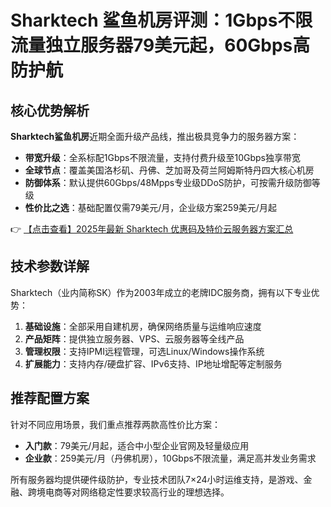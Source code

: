 # Sharktech 鲨鱼机房评测：1Gbps不限流量独立服务器79美元起，60Gbps高防护航

## 核心优势解析

**Sharktech鲨鱼机房**近期全面升级产品线，推出极具竞争力的服务器方案：

- **带宽升级**：全系标配1Gbps不限流量，支持付费升级至10Gbps独享带宽
- **全球节点**：覆盖美国洛杉矶、丹佛、芝加哥及荷兰阿姆斯特丹四大核心机房
- **防御体系**：默认提供60Gbps/48Mpps专业级DDoS防护，可按需升级防御等级
- **性价比之选**：基础配置仅需79美元/月，企业级方案259美元/月起

👉 [【点击查看】2025年最新 Sharktech 优惠码及特价云服务器方案汇总](https://bit.ly/Sharktech)

## 技术参数详解

Sharktech（业内简称SK）作为2003年成立的老牌IDC服务商，拥有以下专业优势：

1. **基础设施**：全部采用自建机房，确保网络质量与运维响应速度
2. **产品矩阵**：提供独立服务器、VPS、云服务器等全线产品
3. **管理权限**：支持IPMI远程管理，可选Linux/Windows操作系统
4. **扩展能力**：支持内存/硬盘扩容、IPv6支持、IP地址增配等定制服务

## 推荐配置方案

针对不同应用场景，我们重点推荐两款高性价比方案：

- **入门款**：79美元/月起，适合中小型企业官网及轻量级应用
- **企业款**：259美元/月（丹佛机房），10Gbps不限流量，满足高并发业务需求

所有服务器均提供硬件级防护，专业技术团队7×24小时运维支持，是游戏、金融、跨境电商等对网络稳定性要求较高行业的理想选择。